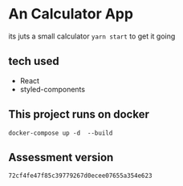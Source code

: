 # An Calculator App
its juts a small calculator 
 `yarn start` to get it going
## tech used

- React
- styled-components
## This project runs on docker
`docker-compose up -d  --build`

## Assessment version
`72cf4fe47f85c39779267d0ecee07655a354e623`
